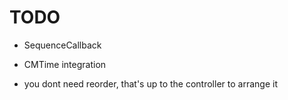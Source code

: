 #  TODO

* SequenceCallback
* CMTime integration

* you dont need reorder, that's up to the controller to arrange it
